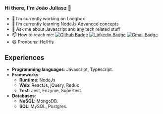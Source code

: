 ### Hi there, I'm João Juliasz 👋


- 🔭 I’m currently working on Looqbox
- 🌱 I’m currently learning NodeJs Advanced concepts
- 💬 Ask me about Javascript and any tech related stuff
- 📫 How to reach me: [![Github Badge](https://img.shields.io/badge/-Github-000?style=flat-square&logo=Github&logoColor=white&link=https://github.com/JoaoJuliasz)](https://github.com/JoaoJuliasz)
[![Linkedin Badge](https://img.shields.io/badge/-LinkedIn-blue?style=flat-square&logo=Linkedin&logoColor=white&link=https://www.linkedin.com/in/joao-juliasz-de-morais/)](https://www.linkedin.com/in/joao-juliasz-de-morais/)
[![Gmail Badge](https://img.shields.io/badge/-Gmail-c14438?style=flat-square&logo=Gmail&logoColor=white&link=mailto:joaojuliaszdemorais@gmail.com)](mailto:joaojuliaszdemorais@gmail.com)
- 😄 Pronouns: He/His

## Experiences

- **Programming languages**: Javascript, Typescript.
- **Frameworks**:
   - **Runtime**: NodeJs 
   - **Web**: ReactJs, jQuery, Redux
   - **Test**: Jest, Enzyme, Supertest.
- **Databases**:
   - **NoSQL**: MongoDB.
   - **SQL**: MySQL, Postgres.
